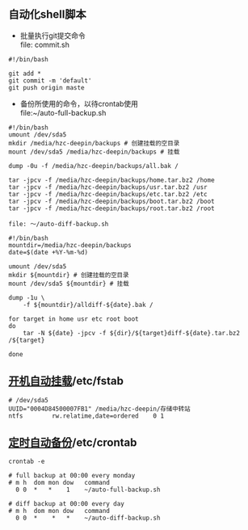## 自动化shell脚本
* 批量执行git提交命令  
	file: commit.sh
```
#!/bin/bash

git add *
git commit -m 'default'
git push origin maste

```

* 备份所使用的命令，以待crontab使用  
file:~/auto-full-backup.sh
```
#!/bin/bash
umount /dev/sda5
mkdir /media/hzc-deepin/backups # 创建挂载的空目录  
mount /dev/sda5 /media/hzc-deepin/backups # 挂载  

dump -0u -f /media/hzc-deepin/backups/all.bak /   

tar -jpcv -f /media/hzc-deepin/backups/home.tar.bz2 /home  
tar -jpcv -f /media/hzc-deepin/backups/usr.tar.bz2 /usr  
tar -jpcv -f /media/hzc-deepin/backups/etc.tar.bz2 /etc  
tar -jpcv -f /media/hzc-deepin/backups/boot.tar.bz2 /boot  
tar -jpcv -f /media/hzc-deepin/backups/root.tar.bz2 /root  

```

	file: ～/auto-diff-backup.sh
```
#!/bin/bash 
mountdir=/media/hzc-deepin/backups
date=$(date +%Y-%m-%d)

umount /dev/sda5
mkdir ${mountdir} # 创建挂载的空目录
mount /dev/sda5 ${mountdir} # 挂载  

dump -1u \
    -f ${mountdir}/alldiff-${date}.bak /

for target in home usr etc root boot
do
    tar -N ${date} -jpcv -f ${dir}/${target}diff-${date}.tar.bz2 /${target}    

done
```


## [开机自动挂载][1]/etc/fstab
```
# /dev/sda5 
UUID="0004D84500007FB1" /media/hzc-deepin/存储中转站
ntfs        rw.relatime,date=ordered    0 1

```


## [定时自动备份][2]/etc/crontab
```
crontab -e   

# full backup at 00:00 every monday  
# m h  dom mon dow   command
  0 0  *   *    1    ~/auto-full-backup.sh

# diff backup at 00:00 every day
# m h  dom mon dow   command
  0 0  *    *   *    ~/auto-diff-backup.sh

```

[1]: http://linux.vbird.org/linux_basic/0230filesystem.php#mount

[2]: http://linux.vbird.org/linux_basic/0430cron.php#whatiscron_type


